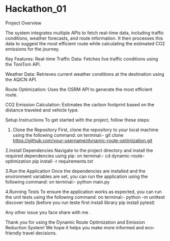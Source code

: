 # Hackathon_01

Project Overview

The system integrates multiple APIs to fetch real-time data, including traffic conditions, weather forecasts, and route information. It then processes this data to suggest the most efficient route while calculating the estimated CO2 emissions for the journey.

Key Features:
Real-time Traffic Data: Fetches live traffic conditions using the TomTom API.

Weather Data: Retrieves current weather conditions at the destination using the AQICN API.

Route Optimization: Uses the OSRM API to generate the most efficient route.

CO2 Emission Calculation: Estimates the carbon footprint based on the distance traveled and vehicle type.

Setup Instructions
To get started with the project, follow these steps:

1. Clone the Repository
First, clone the repository to your local machine using the following command:
   on terminal:-
         git clone https://github.com/your-username/dynamic-route-optimization.git
   
2.Install Dependencies
Navigate to the project directory and install the required dependencies using pip:
  on terminal:-
     cd dynamic-route-optimization
     pip install -r requirements.txt
     
3.Run the Application
Once the dependencies are installed and the environment variables are set, you can run the application using the following command:
  on terminal:-
        python main.py

4.Running Tests
To ensure the application works as expected, you can run the unit tests using the following command:
 on terminal:-
    python -m unittest discover tests
    (before you run teste first install library pip install pytest)

Any other issue you face share with me .

Thank you for using the Dynamic Route Optimization and Emission Reduction System! We hope it helps you make more informed and eco-friendly travel decisions.

  

    
